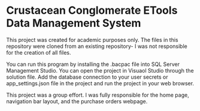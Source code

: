 # Crustacean Conglomerate ETools Data Management System
This project was created for academic purposes only. The files in this repository were cloned from an existing repository- I was not responsible for the creation of all files.

You can run this program by installing the .bacpac file into SQL Server Management Studio. You can open the project in Visuaol Studio through the solution file. Add the database connection to your user secrets or app_settings.json file in the project and run the project in your web browser.

This project was a group effort. I was fully responsible for the home page, navigation bar layout, and the purchase orders webpage. 


